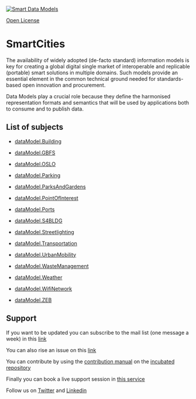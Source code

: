 [![Smart Data Models](https://smartdatamodels.org/wp-content/uploads/2022/01/SmartDataModels_logo.png "Logo")](https://smartdatamodels.org)
[Open License](https://github.com/smart-data-models//SmartCities/blob/master//LICENSE.md)
# SmartCities

The availability of widely adopted (de-facto standard) information models is key for creating a global digital single market of interoperable and replicable (portable) smart solutions in multiple domains. Such models provide an essential element in the common technical ground needed for standards-based open innovation and procurement.

Data Models play a crucial role because they define the harmonised representation formats and semantics that will be used by applications both to consume and to publish data.

## List of subjects

* [dataModel.Building](https://github.com/smart-data-models/dataModel.Building)
* [dataModel.GBFS](https://github.com/smart-data-models/dataModel.GBFS)
* [dataModel.OSLO](https://github.com/smart-data-models/dataModel.OSLO)
* [dataModel.Parking](https://github.com/smart-data-models/dataModel.Parking)
* [dataModel.ParksAndGardens](https://github.com/smart-data-models/dataModel.ParksAndGardens)
* [dataModel.PointOfInterest](https://github.com/smart-data-models/dataModel.PointOfInterest)
* [dataModel.Ports](https://github.com/smart-data-models/dataModel.Ports)
* [dataModel.S4BLDG](https://github.com/smart-data-models/dataModel.S4BLDG)
* [dataModel.Streetlighting](https://github.com/smart-data-models/dataModel.Streetlighting)
* [dataModel.Transportation](https://github.com/smart-data-models/dataModel.Transportation)
* [dataModel.UrbanMobility](https://github.com/smart-data-models/dataModel.UrbanMobility)
* [dataModel.WasteManagement](https://github.com/smart-data-models/dataModel.WasteManagement)
* [dataModel.Weather](https://github.com/smart-data-models/dataModel.Weather)
* [dataModel.WifiNetwork](https://github.com/smart-data-models/dataModel.WifiNetwork)
* [dataModel.ZEB](https://github.com/smart-data-models/dataModel.ZEB)
## Support
If you want to be updated you can subscribe to the mail list (one message a week) in this [link](https://smartdatamodels.org/index.php/subscriptions-page/)
You can also rise an issue on this [link](https://smartdatamodels.org/index.php/submit-an-issue-2/)
You can contribute by using the [contribution manual](https://bit.ly/contribution_manual) on the [incubated repository](https://github.com/smart-data-models/incubated/tree/master)
Finally you can book a live support session in [this service](https://calendly.com/smartdatamodels)
Follow us on [Twitter](https://twitter.com/smartdatamodels) and [Linkedin](https://www.linkedin.com/company/72642317/)
